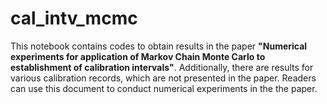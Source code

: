 # cal_intv_mcmc
This notebook contains codes to obtain results in the paper **"Numerical experiments for application of Markov Chain Monte Carlo to establishment of calibration intervals"**. Additionally, there are results for various calibration records, which are not presented in the paper. Readers can use this document to conduct numerical experiments in the the paper.
